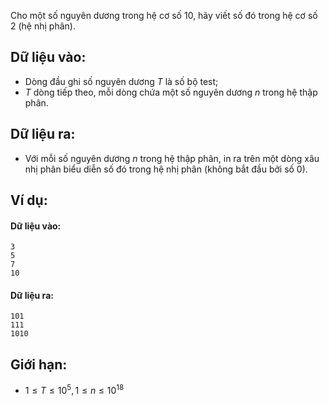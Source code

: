 Cho một số nguyên dương trong hệ cơ số $10$, hãy viết số đó trong hệ cơ số $2$ (hệ nhị phân).

## Dữ liệu vào:
- Dòng đầu ghi số nguyên dương $T$ là số bộ test;
- $T$ dòng tiếp theo, mỗi dòng chứa một số nguyên dương $n$ trong hệ thập phân.

## Dữ liệu ra:
- Với mỗi số nguyên dương $n$ trong hệ thập phân, in ra trên một dòng xâu nhị phân biểu diễn số đó trong hệ nhị phân (không bắt đầu bởi số $0$).

## Ví dụ:
#### Dữ liệu vào:
```
3
5
7
10
```

#### Dữ liệu ra:
```
101
111
1010
```

## Giới hạn:
- $1 ≤ T ≤ 10^5, 1 ≤ n ≤ 10^{18}$